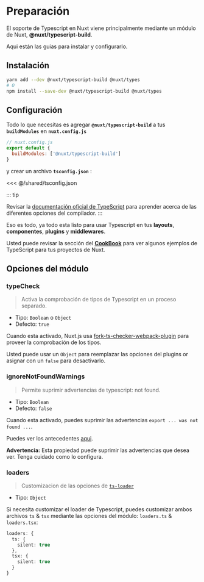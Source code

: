 # Preparación

El soporte de Typescript en Nuxt viene principalmente mediante un módulo de Nuxt, **@nuxt/typescript-build**.

Aqui están las guias para instalar y configurarlo.

## Instalación

```sh
yarn add --dev @nuxt/typescript-build @nuxt/types
# O
npm install --save-dev @nuxt/typescript-build @nuxt/types
```

## Configuración

Todo lo que necesitas es agregar **`@nuxt/typescript-build`** a tus **`buildModules`** en **`nuxt.config.js`**

```js
// nuxt.config.js
export default {
  buildModules: ['@nuxt/typescript-build']
}
```

y crear un archivo **`tsconfig.json`** :

<<< @/shared/tsconfig.json

::: tip

Revisar la [documentación oficial de TypeScript](https://www.typescriptlang.org/docs/handbook/compiler-options.html) para aprender acerca de las diferentes opciones del compilador.
:::

Eso es todo, ya todo esta listo para usar Typescript en tus **layouts**, **componentes**, **plugins** y **middlewares**.

Usted puede revisar la sección del [**CookBook**](../cookbook/components/) para ver algunos ejemplos de TypeScript para tus proyectos de Nuxt.

## Opciones del módulo

### typeCheck

> Activa la comprobación de tipos de Typescript en un proceso separado.

- Tipo: `Boolean` o `Object`
- Defecto: `true`

Cuando esta activado, Nuxt.js usa [fork-ts-checker-webpack-plugin](https://github.com/TypeStrong/fork-ts-checker-webpack-plugin) para proveer la comprobación de los tipos.

Usted puede usar un `Object` para reemplazar las opciones del plugins or asignar con un `false` para desactivarlo.

### ignoreNotFoundWarnings

> Permite suprimir advertencias de typescript: not found.

- Tipo: `Boolean`
- Defecto: `false`

Cuando esta activado, puedes suprimir las advertencias  `export ... was not found ...`.

Puedes ver los antecedentes [aqui](https://github.com/TypeStrong/ts-loader/issues/653).
 
**Advertencia:** Esta propiedad puede suprimir las advertencias que desea ver. Tenga cuidado como lo configura.

### loaders

> Customizacion de las opciones de [`ts-loader`](https://github.com/TypeStrong/ts-loader#loader-options)

- Tipo: `Object`

Si necesita customizar el loader de Typescript, puedes customizar ambos archivos `ts` & `tsx` mediante las opciones del módulo: `loaders.ts` & `loaders.tsx`:

```ts
loaders: {
  ts: {
    silent: true
  },
  tsx: {
    silent: true
  }
}
```
